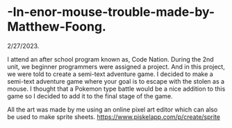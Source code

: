 # -In-enor-mouse-trouble-made-by-Matthew-Foong.
 
  2/27/2023.
  
  I attend an after school program known as, Code Nation. During the 2nd unit, we beginner programmers were assigned a project. And in this project, 
we were told to create a semi-text adventure game. I decided to make a semi-text adventure game where your goal is to escape with the stolen as a mouse. 
I thought that a Pokemon type battle would be a nice addition to this game so I decided to add it to the final stage of the game. 

All the art was made by me using an online pixel art editor which can also be used to make sprite sheets. https://www.piskelapp.com/p/create/sprite

